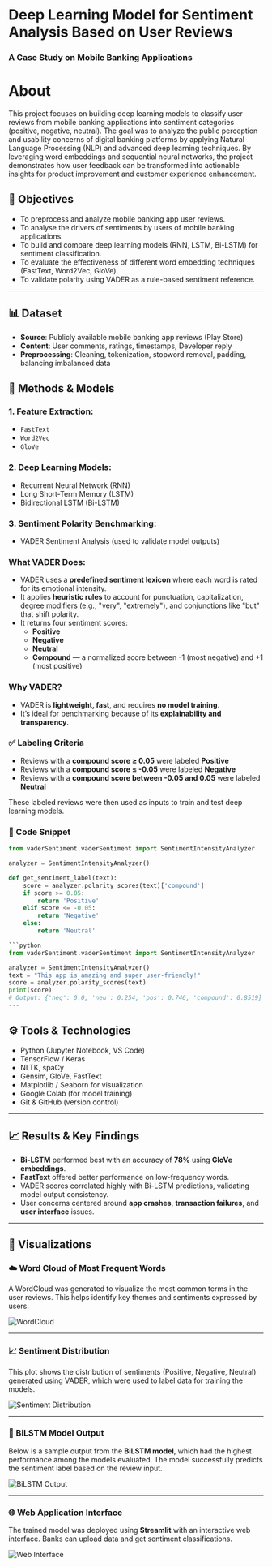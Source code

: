 # Deep Learning Model for Sentiment Analysis Based on User Reviews  
### A Case Study on Mobile Banking Applications
# About

This project focuses on building deep learning models to classify user reviews from mobile banking applications into sentiment categories (positive, negative, neutral). The goal was to analyze the public perception and usability concerns of digital banking platforms by applying Natural Language Processing (NLP) and advanced deep learning techniques.
By leveraging word embeddings and sequential neural networks, the project demonstrates how user feedback can be transformed into actionable insights for product improvement and customer experience enhancement.

## 🎯 Objectives

- To preprocess and analyze mobile banking app user reviews.
- To analyse the drivers of sentiments by users of mobile banking applications.
- To build and compare deep learning models (RNN, LSTM, Bi-LSTM) for sentiment classification.
- To evaluate the effectiveness of different word embedding techniques (FastText, Word2Vec, GloVe).
- To validate polarity using VADER as a rule-based sentiment reference.

---
## 📊 Dataset

- **Source**: Publicly available mobile banking app reviews (Play Store)
- **Content**: User comments, ratings, timestamps, Developer reply
- **Preprocessing**: Cleaning, tokenization, stopword removal, padding, balancing imbalanced data
## 🧠 Methods & Models

### 1. **Feature Extraction:**
- `FastText`
- `Word2Vec`
- `GloVe`

### 2. **Deep Learning Models:**
- Recurrent Neural Network (RNN)
- Long Short-Term Memory (LSTM)
- Bidirectional LSTM (Bi-LSTM)

### 3. **Sentiment Polarity Benchmarking:**
- VADER Sentiment Analysis (used to validate model outputs)
### What VADER Does:
- VADER uses a **predefined sentiment lexicon** where each word is rated for its emotional intensity.
- It applies **heuristic rules** to account for punctuation, capitalization, degree modifiers (e.g., "very", "extremely"), and conjunctions like "but" that shift polarity.
- It returns four sentiment scores:
  - **Positive**
  - **Negative**
  - **Neutral**
  - **Compound** — a normalized score between -1 (most negative) and +1 (most positive)

### Why VADER?
- VADER is **lightweight, fast**, and requires **no model training**.
- It’s ideal for benchmarking because of its **explainability and transparency**.
### ✅ Labeling Criteria
- Reviews with a **compound score ≥ 0.05** were labeled **Positive**
- Reviews with a **compound score ≤ -0.05** were labeled **Negative**
- Reviews with a **compound score between -0.05 and 0.05** were labeled **Neutral**

These labeled reviews were then used as inputs to train and test deep learning models.

### 🧪 Code Snippet

```python
from vaderSentiment.vaderSentiment import SentimentIntensityAnalyzer

analyzer = SentimentIntensityAnalyzer()

def get_sentiment_label(text):
    score = analyzer.polarity_scores(text)['compound']
    if score >= 0.05:
        return 'Positive'
    elif score <= -0.05:
        return 'Negative'
    else:
        return 'Neutral'

```python
from vaderSentiment.vaderSentiment import SentimentIntensityAnalyzer

analyzer = SentimentIntensityAnalyzer()
text = "This app is amazing and super user-friendly!"
score = analyzer.polarity_scores(text)
print(score)
# Output: {'neg': 0.0, 'neu': 0.254, 'pos': 0.746, 'compound': 0.8519} 
---

``` 

## ⚙️ Tools & Technologies

- Python (Jupyter Notebook, VS Code)
- TensorFlow / Keras
- NLTK, spaCy
- Gensim, GloVe, FastText
- Matplotlib / Seaborn for visualization
- Google Colab (for model training)
- Git & GitHub (version control)

---

## 📈 Results & Key Findings

- **Bi-LSTM** performed best with an accuracy of **78%** using **GloVe embeddings**.
- **FastText** offered better performance on low-frequency words.
- VADER scores correlated highly with Bi-LSTM predictions, validating model output consistency.
- User concerns centered around **app crashes**, **transaction failures**, and **user interface** issues.

---

## 📸 Visualizations

### ☁️ Word Cloud of Most Frequent Words
A WordCloud was generated to visualize the most common terms in the user reviews. This helps identify key themes and sentiments expressed by users.

![WordCloud](wordcloud.png)

---

### 📈 Sentiment Distribution
This plot shows the distribution of sentiments (Positive, Negative, Neutral) generated using VADER, which were used to label data for training the models.

![Sentiment Distribution](sentimentdistribution.png)

---

### 🧠 BiLSTM Model Output
Below is a sample output from the **BiLSTM model**, which had the highest performance among the models evaluated. The model successfully predicts the sentiment label based on the review input.

![BiLSTM Output](bilstm.jpg)

---

### 🌐 Web Application Interface
The trained model was deployed using **Streamlit** with an interactive web interface. Banks can upload data and get sentiment classifications.

![Web Interface](webinterface.jpg)

  
